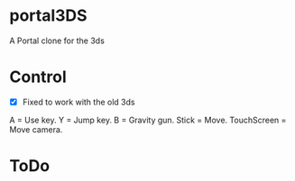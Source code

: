 portal3DS
=========

A Portal clone for the 3ds

Control
=========

- [X] Fixed to work with the old 3ds

A = Use key.
Y = Jump key.
B = Gravity gun.
Stick = Move.
TouchScreen = Move camera.


ToDo
=========

